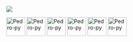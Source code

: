 ![](https://github-readme-stats.vercel.app/api?username=httpssantos&show_icons=true&theme=gruvbox)

<img align="center" alt="Pedro-py" height="50" width="50" src="https://cdn.jsdelivr.net/gh/devicons/devicon/icons/python/python-original.svg" >
<img align="center" alt="Pedro-py" height="50" width="50" src="https://cdn.jsdelivr.net/gh/devicons/devicon/icons/javascript/javascript-original.svg" >
<img align="center" alt="Pedro-py" height="50" width="50" src="https://cdn.jsdelivr.net/gh/devicons/devicon/icons/node/node-original.svg" >
<img align="center" alt="Pedro-py" height="50" width="50" src="https://cdn.jsdelivr.net/gh/devicons/devicon/icons/react/react-original.svg" >
<img align="center" alt="Pedro-py" height="50" width="50" src="https://cdn.jsdelivr.net/gh/devicons/devicon/icons/html5/html5-original.svg" >
<img align="center" alt="Pedro-py" height="50" width="50" src="https://cdn.jsdelivr.net/gh/devicons/devicon/icons/css/css-original.svg" >



